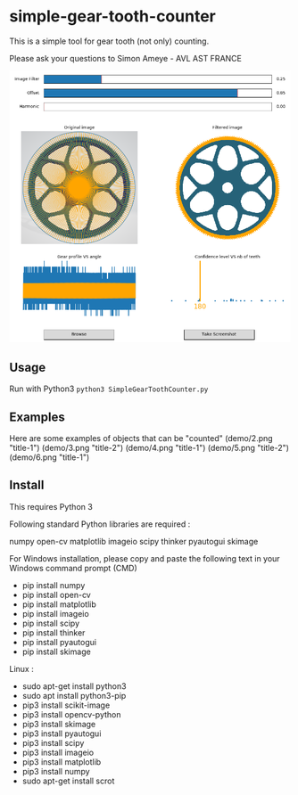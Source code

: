 # simple-gear-tooth-counter

This is a simple tool for gear tooth (not only) counting.

Please ask your questions to Simon Ameye - AVL AST FRANCE

![simple-gear-tooth-counter Demo](demo/1.png)

## Usage
Run with Python3 ```python3 SimpleGearToothCounter.py```

## Examples
Here are some examples of objects that can be "counted"
(demo/2.png "title-1") (demo/3.png "title-2")
(demo/4.png "title-1") (demo/5.png "title-2")
(demo/6.png "title-1")

## Install
This requires Python 3

Following standard Python libraries are required :

numpy
open-cv
matplotlib
imageio
scipy
thinker
pyautogui
skimage


For Windows installation, please copy and paste the following text in your Windows command prompt (CMD)

- pip install numpy
- pip install open-cv
- pip install matplotlib
- pip install imageio
- pip install scipy
- pip install thinker
- pip install pyautogui
- pip install skimage

Linux : 
- sudo apt-get install python3
- sudo apt install python3-pip
- pip3 install scikit-image
- pip3 install opencv-python
- pip3 install skimage
- pip3 install pyautogui
- pip3 install scipy
- pip3 install imageio
- pip3 install matplotlib
- pip3 install numpy
- sudo apt-get install scrot
